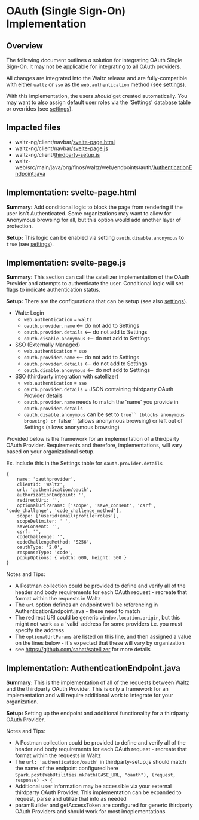 

# OAuth (Single Sign-On) Implementation

## Overview

The following document outlines *a* solution for integrating OAuth Single Sign-On. It may not be applicable for integrating to all OAuth providers.

All changes are integrated into the Waltz release and are fully-compatible with either ```waltz``` or ```sso``` as the ```web.authentication``` method (see [settings](../../docs/features/configuration/settings.md)).

With this implementation, the users *should* get created automatically. You may want to also assign default user roles via the 'Settings' database table or overrides (see [settings](../../docs/features/configuration/settings.md)).

## Impacted files

* waltz-ng/client/navbar/[svelte-page.html](./navbar/svelte-page.html)
* waltz-ng/client/navbar/[svelte-page.js](./navbar/svelte-page.js)
* waltz-ng/client/[thirdparty-setup.js](./thirdparty-setup.js)
* waltz-web/src/main/java/org/finos/waltz/web/endpoints/auth/[AuthenticationEndpoint.java](../../waltz-web/src/main/java/org/finos/waltz/web/endpoints/auth/AuthenticationEndpoint.java)


## Implementation: svelte-page.html

**Summary:** Add conditional logic to block the page from rendering if the user isn't Authenticated. Some organizations may want to allow for Anonymous browsing for all, but this option would add another layer of protection. 

**Setup:** This logic can be enabled via setting ```oauth.disable.anonymous``` to ```true``` (see [settings](../../docs/features/configuration/settings.md)).


## Implementation: svelte-page.js

**Summary:** This section can call the satellizer implementation of the OAuth Provider and attempts to authenticate the user. Conditional logic will set flags to indicate authentication status.

**Setup:** There are the configurations that can be setup (see also [settings](../../docs/features/configuration/settings.md)).

* Waltz Login
	* ```web.authentication``` = ```waltz```
	* ```oauth.provider.name```  <-- do not add to Settings
    * ```oauth.provider.details```  <-- do not add to Settings
	* ```oauth.disable.anonymous``` <-- do not add to Settings
* SSO (Externally Managed)
	* ```web.authentication``` = ```sso```
	* ```oauth.provider.name``` <-- do not add to Settings
    * ```oauth.provider.details```  <-- do not add to Settings
	* ```oauth.disable.anonymous``` <-- do not add to Settings
* SSO (thirdparty integration with satellizer)
	* ```web.authentication``` = ```sso```
    * ```oauth.provider.details```  = JSON containing thirdparty OAuth Provider details  
	* ```oauth.provider.name``` needs to match the 'name' you provide in `oauth.provider.details`
	* ```oauth.disable.anonymous``` can be set to ```true`` (blocks anonymous browsing) or ```false``` (allows anonymous browsing) or left out of Settings (allows anonymous browsing)

Provided below is the framework for an implementation of a thirdparty OAuth Provider. Requirements and therefore, implementations, will vary based on your organizational setup.

Ex. include this in the Settings table for ```oauth.provider.details```

    {
        name: 'oauthprovider',
        clientId: 'Waltz',
        url: 'authentication/oauth',
        authorizationEndpoint: '',
        redirectUri: '',
        optionalUrlParams: ['scope', 'save_consent', 'csrf', 'code_challenge', 'code_challenge_method'],
        scope: ['userid+email+profile+roles'],
        scopeDelimiter: ' ',
        saveConsent: '',
        csrf: '',
        codeChallenge: '',
        codeChallengeMethod: 'S256',
        oauthType: '2.0',
        responseType: 'code',
        popupOptions: { width: 600, height: 500 }
    }

Notes and Tips:
* A Postman collection could be provided to define and verify all of the header and body requirements for each OAuth request - recreate that format within the requests in Waltz
* The `url` option defines an endpoint we'll be referencing in AuthenticationEndpoint.java - these need to match
* The redirect URI could be generic `window.location.origin`, but this might not work as a 'valid' address for some providers i.e. you must specify the address
* The `optionalUrlParams` are listed on this line, and then assigned a value on the lines below - it's expected that these will vary by organization
* see https://github.com/sahat/satellizer for more details


## Implementation: AuthenticationEndpoint.java

**Summary:** This is the implementation of all of the requests between Waltz and the thirdparty OAuth Provider. This is only a framework for an implementation and will require additional work to integrate for your organization.

**Setup:** Setting up the endpoint and additional functionality for a thirdparty OAuth Provider. 

Notes and Tips:
* A Postman collection could be provided to define and verify all of the header and body requirements for each OAuth request - recreate that format within the requests in Waltz
* The `url: 'authentication/oauth'` in thirdparty-setup.js should match the name of the endpoint configured here `Spark.post(WebUtilities.mkPath(BASE_URL, "oauth"), (request, response) -> {`
* Additional user information may be accessible via your external thirdparty OAuth Provider. This implementation can be expanded to request, parse and utilize that info as needed
* paramBuilder and getAccessToken are configured for generic thirdparty OAuth Providers and should work for most imoplementations